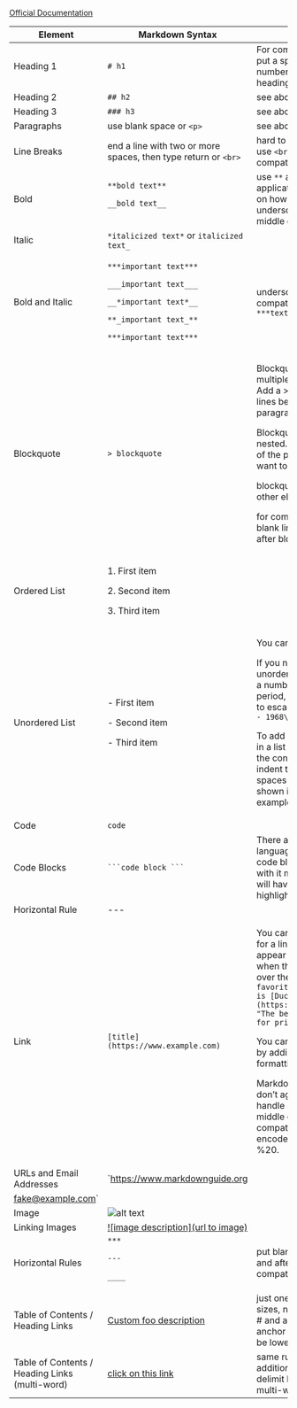[Official Documentation](https://www.markdownguide.org/basic-syntax/#links)

| Element	| Markdown Syntax | Notes |
| --------| ----------------|--------|
| Heading 1	| `# h1` | For compatibility, always put a space between the number signs and the heading name.| 
| Heading	2 | `## h2` | see above | 
| Heading	3 | `### h3` | see above |
| Paragraphs | use blank space or `<p>` | see above | unless paragraph is in list, do not indent with spaces or tabs | 
| Line Breaks | end a line with two or more spaces, then type return or `<br>`| hard to see whitespace, use `<br>` for compatibility |
| Bold | `**bold text**` <p> `__bold text__` | use `**` as markdown applications don't agree on how to handle underscores in the middle of a word |  
| Italic | `*italicized text*` or `italicized text_` |
| Bold and Italic | <p> `***important text***` <p> `___important text___` <p> `__*important text*__` <p> `**_important text_**` <p> `***important text***`| underscores not as compatible as just using `***text***`
| Blockquote | `> blockquote` | <p> Blockquotes can contain multiple paragraphs. Add a > on the blank lines between the paragraphs. <p> Blockquotes can be nested. Add a `>>` in front of the paragraph you want to nest. <p> blockquotes can contain other elements <p> for compatibilityp put blank lines before and after blockquotes |
| Ordered List | 	<p> 1. First item <p> 2. Second item <p> 3. Third item |
| Unordered List | 	<p> - First item <p> - Second item <p> - Third item | <p> You can also use `*` or `+`. <p> If you need to start an unordered list item with a number followed by a period, you can use `(\)` to escape the period, eg. `- 1968\. A great year!` <p > To add another element in a list while preserving the continuity of the list, indent the element four spaces or one tab, as shown in the following examples.| 
| Code | ``code``| |
| Code Blocks | ` ```code block ``` ` | There are supported languages, when the code block is tagged with it markdown block will have syntax highlighting | some common ones I've used are `python`, `sql`, `yaml`
| Horizontal Rule	| --- |
| Link | `[title](https://www.example.com)` | <p> You can also add titles for a link, which will appear as a tooltop when the user hovers over the link. `My favorite search engine is [Duck Duck Go](https://duckduckgo.com "The best search engine for privacy").` <p> You can emphasize links by adding `*` or other formatting <p> Markdown applications don’t agree on how to handle spaces in the middle of a URL. For compatibility, try to URL encode any spaces with %20. |
|URLs and Email Addresses|`<https://www.markdownguide.org>
<fake@example.com>`||
| Image |	![alt text](image.jpg) | |
| Linking Images | [![image description](url to image)](link) | |
| Horizontal Rules| `***` <p>  `---` <p>  `____` <p> | put blank lines before and after for compatibility |
| Table of Contents / Heading Links | [Custom foo description](#foo) | just one # for all heading sizes, no space between # and anchor name, anchor tag names must be lowercase |
| Table of Contents / Heading Links (multi-word) | [click on this link](#my-multi-word-header) | same rules as above, additionally need to delimit by dashes if multi-word. |




